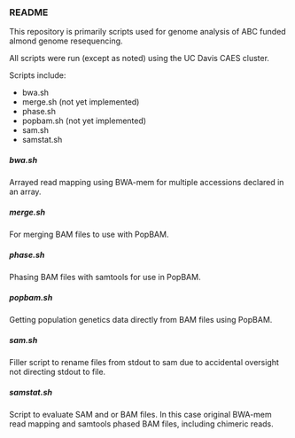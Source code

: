 ### README

This repository is primarily scripts used for genome analysis of ABC funded almond genome resequencing.

All scripts were run (except as noted) using the UC Davis CAES cluster. 

Scripts include:
* bwa.sh
* merge.sh (not yet implemented)
* phase.sh
* popbam.sh (not yet implemented)
* sam.sh
* samstat.sh

##### bwa.sh
Arrayed read mapping using BWA-mem for multiple accessions declared in an array.

##### merge.sh
For merging BAM files to use with PopBAM.

##### phase.sh
Phasing BAM files with samtools for use in PopBAM.

##### popbam.sh
Getting population genetics data directly from BAM files using PopBAM.

##### sam.sh
Filler script to rename files from stdout to sam due to accidental oversight not directing stdout to file.

##### samstat.sh
Script to evaluate SAM and or BAM files. In this case original BWA-mem read mapping and samtools phased BAM files,
including chimeric reads.
